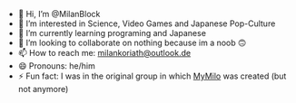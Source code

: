 - 👋 Hi, I’m @MilanBlock
- 👀 I’m interested in Science, Video Games and Japanese Pop-Culture
- 🌱 I’m currently learning programing and Japanese
- 💞️ I’m looking to collaborate on nothing because im a noob 🙃
- 📫 How to reach me: milankoriath@outlook.de
- 😄 Pronouns: he/him
- ⚡ Fun fact: I was in the original group in which [MyMilo](https://my-milo.com/) was created (but not anymore)

<!---
MilanBlock/MilanBlock is a ✨ special ✨ repository because its `README.md` (this file) appears on your GitHub profile.
You can click the Preview link to take a look at your changes.
--->
